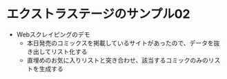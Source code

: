 # エクストラステージのサンプル02
- Webスクレイピングのデモ
    - 本日発売のコミックスを掲載しているサイトがあったので、データを抜き出してリスト化する
    - 直埋めのお気に入りリストと突き合わせ、該当するコミックのみのリストを生成する
